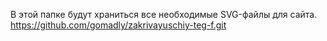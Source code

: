 В этой папке будут храниться все необходимые SVG-файлы для сайта.
https://github.com/gomadly/zakrivayuschiy-teg-f.git